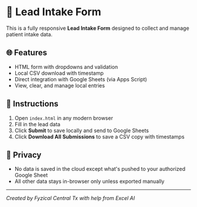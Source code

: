 
# 📝 Lead Intake Form

This is a fully responsive **Lead Intake Form** designed to collect and manage patient intake data.

## 🌐 Features
- HTML form with dropdowns and validation
- Local CSV download with timestamp
- Direct integration with Google Sheets (via Apps Script)
- View, clear, and manage local entries

## 💾 Instructions
1. Open `index.html` in any modern browser
2. Fill in the lead data
3. Click **Submit** to save locally and send to Google Sheets
4. Click **Download All Submissions** to save a CSV copy with timestamps

## 🔐 Privacy
- No data is saved in the cloud except what's pushed to your authorized Google Sheet
- All other data stays in-browser only unless exported manually

---

*Created by Fyzical Central Tx with help from Excel AI*
